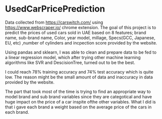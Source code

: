 # UsedCarPricePrediction
Data collected from https://carswitch.com/ using https://www.webscraper.io/ chrome extension.
The goal of this project is to predict the prices of used cars sold in UAE based on 8 features;
brand name,	sub-brand name,	Color,	year model,	millage,	Specs(GCC, Japanese, EU, etc)	,number of cylinders and incpection score provided by the website.

Using pandas and sklearn, I was able to clean and prepare data to be fed to a linear regression model, which after trying other machine learning algorithms like SVR and DescisionTree, turned out to be the best.

I could reach 78% training accuracy and 74% test accuracy which is quite low. The reason might be the small amount of data and inaccuracy in data provided by the website.

The part that took most of the time is trying to find an appropriate way to model brand and sub brand variables since they are categotical and have huge impact on the price of a car inspite ofthe other variables. What I did is that i gave each brand a weight based on the average price of the cars in each brand.
